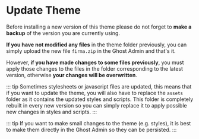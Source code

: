 # Update Theme

Before installing a new version of this theme please do not forget to **make a backup** of the version you are currently using.

**If you have not modified any files** in the theme folder previously, you can simply upload the new file `firma.zip` in the Ghost Admin and that's it.

However, **if you have made changes to some files previously**, you must apply those changes to the files in the folder corresponding to the latest version, otherwise **your changes will be overwritten**.

::: tip
Sometimes stylesheets or javascript files are updated, this means that if you want to update the theme, you will also have to replace the `assets` folder as it contains the updated styles and scripts. This folder is completely rebuilt in every new version so you can simply replace it to apply possible new changes in styles and scripts.
:::

::: tip
If you want to make small changes to the theme (e.g. styles), it is best to make them directly in the Ghost Admin so they can be persisted.
:::
